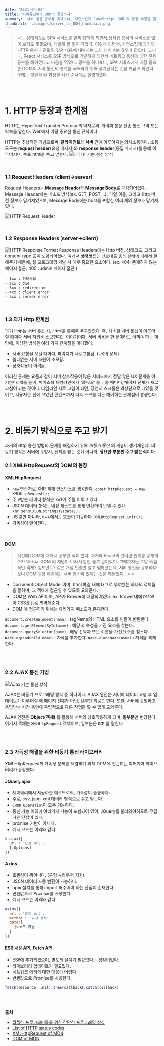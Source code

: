 ```yaml
---
date: '2021-04-08'
title: '서버통신부터 DOM의 등장까지'
summary: '서버 통신 공부를 하다보니, 자연스럽게 JavaScript DOM 의 등장 배경을 알 수 있었다.'
thumbnail: './images/server_to_DOM_thumbnail.png'
---
```


> 나는 상대적으로 SPA 서비스를 일찍 접하게 되면서,정적웹 방식의 서비스를 많이 보지도 못했으며, 개발해 볼 일이 적었다. 이렇게 되면서, 자연스럽게 과거의 HTTP 통신과 관련된 깊은 내용에 대해서는 그냥 넘어가는 경우가 많았다.
> 그러나, React 서비스를 SSR 방식으로 개발하게 되면서 네트워크 통신에 대한 깊은 공부를 해야겠다고 마음을 먹었다. 공부를 하다보니, SPA 서비스에서 가장 중요한 DOM이 서버 통신의 한계를 극복하기 위해 생겨났다는 것을 깨닫게 되었다.
> 아래는 깨닫게 된 과정을 시간 순서대로 설명하였다.

<br/>
<br/>

# 1. HTTP 등장과 한계점

HTTP는 HyperText Transfer Protocal의 약자로써, 하이퍼 본문 전송 통신 규약 또는 약속을 말한다. Web에서 가장 중요한 통신 규칙이다.

HTTP는 추상적인 개념으로써, **클라이언트**와 **서버** 간에 이루어지는 의사소통이다. 소통 도구는 **request header**(요청 메시지)와 **response header**(응답 메시지)를 통해 이루어지며, 주로 html을 주고 받는다.
![HTTP 기본 통신 방식](./images/server_to_DOM_1.png)

<br/>

### 1.1 Request Headers (client->server)

Request Headers는 **Message Header**와 **Message Body**로 구성되어있다. Message Header에는 메소드 방식(ex. GET, POST, ..), 파일 이름, 그리고 Http 버전 정보가 담겨져있으며, Message Body에는 host를 포함한 여러 개의 정보가 담겨져있다.

![HTTP Request Header](./images/server_to_DOM_2.png)

<br/>

### 1.2 Response Headers (server->client)

![HTTP Response Format](./images/server_to_DOM_3.png)
Response Headers에는 Http 버전, 상태코드, 그리고 content-type 등이 포함되어있다. 여기서 **상태코드**는 번호대로 응답 상태에 대해서 말해주기 때문에, 웹 프로그래밍 개발 시 매우 중요한 요소이다. (ex. 404: 존재하지 않는 페이지 접근, 405 : admin 페이지 접근 )

```
- 1xx : 정보응답
- 2xx : 성공
- 3xx : redirection
- 4xx : client error
- 5xx : server error
```

<br/>

### 1.3 과거 Http 한계점

과거 Http는 서버 통신 시, Html을 통째로 주고받았다. 즉, 사소한 서버 통신이 이루어질 때마다 서버 자원을 소모한다는 이야기이다. 서버 비용을 한 푼이라도 아껴야 하는 마당에, 이러한 방식은 여러 가지 한계점을 야기했다.

- 서버 요청을 보낼 때마다, 페이지가 새로고침됨. (UX의 문제)
- 쓸데없는 서버 자원이 소모됨.
- 상호작용이 어려움.

이러한 문제는 요즘과 같이 서버 상호작용이 많은 서비스에서 정말 많은 UX 문제를 야기한다. 예를 들어, 페이스북 타임라인에서 _'좋아요'_ 를 누를 때마다, 페이지 전체가 새로 고침이 되는 것이다. 타임라인 새로 고침이 되면, 당연히 스크롤은 최상단으로 가있을 것이고, 사용자는 전에 보았던 콘텐츠까지 다시 스크롤 다운 해야하는 문제점이 발생한다.

<br/>
<br/>

# 2. 비동기 방식으로 주고 받기

과거의 Http 통신 방법의 문제를 해결하기 위해 _비동기 통신_ 의 개념이 생기게된다. 비동기 방식은 서버에 요청시, 전체를 받는 것이 아니라, **필요한 부분만 주고 받는 식**이다.

### 2.1 XMLHttpRequest와 DOM의 등장

#### XMLHttpRequest

- `new` 연산자로 XHR 객체 인스턴스를 생성한다.
  `const httpRequest = new XMLHttpRequest();`
- 주고받는 데이터 형식은 xml이 주를 이루고 있다.
- JSON 데이터 형식도 내장 메소드를 통해 변환하여 보낼 수 있다.
  `xhr.send(JSON.stringify(data));`
- JS 뿐만 아니라, c++에서도 호출이 가능하다.
  `XMLHttpRequest.init();`
- 가독성이 떨어진다.

<br/>

#### DOM

> 예전에 DOM에 대해서 공부한 적이 있다. 과거에 React의 렌더링 원리를 공부하다가 Virtual DOM 의 개념이 나와서 잠깐 훑고 넘어갔다. 그때까지는 그냥 독립적인 객체? 컴포넌트? 같은 개념 인줄만 알고 넘어갔는데, 서버 통신을 공부하다보니 DOM 등장 배경에는 서버 통신이 있다는 것을 깨달았다.. ㅎㅎ

- Document Object Model 이며, html 파일 내에 태그로 묶여있는 하나의 객체들을 말하며, 그 객체에 접근할 수 있도록 도와준다.
- DOM은 Web API이며, API가 Brower에 내장되어있다.
  ex. Brower내에 `CSSOM` 이 CSS를 js로 번역해준다.
- DOM 에 접근하기 위해는 여러가지 메소드가 존재한다.

`document.createElement(name)` : tagName의 HTML 요소를 만들어 반환한다.
`document.getElementById(name)` : 해당 id 속성을 가진 요소를 찾는다.
`document.querySelector(name)` : 해당 선택자 또는 이름을 가진 요소를 찾느다.
`Node.appendChild(name)` : 자식을 추가한다.
`Node.cloneNode(name)` : 자식을 복제한다.

<br/>
<br/>

### 2.2 AJAX 통신 기법

![AJax 기본 통신 방식](./images/server_to_DOM_4.png)

AJAX는 비동기 프로그래밍 방식 중 하나이다. AJAX 엔진은 서버에 데이터 요청 후 업데이트가 이루어질 때 페이지 전체가 아닌, 일부만 리로드 한다. 또한, 서버에 요청하고 응답받는 시간 동안에 독립적으로 다른 작업을 할 수 있게 도와준다.

AJAX 엔진은 **Object(객체)** 를 활용해 서버와 상호작용하게 되며, **일부분**만 변경한다. 여기서 객체는 `XMLHttpRequest` 객체이며, 일부분은 `DOM` 을 말한다.

<br/>
<br/>

### 2.3 가독성 해결을 위한 비동기 통신 라이브러리

XMLHttpRequest의 가독성 문제를 해결하기 위해 DOM에 접근하는 여러가지 라이브러리가 등장했다.

#### JQuery.ajax

- 제이쿼리에서 제공하는 메소드로써, 가독성이 훌륭하다.
- 주로, csv, json, xml 데이터 형식으로 주고 받는다.
- `CRUD Operation`이 모두 가능하다.
- 통신 기능 이외에 여러가지 기능이 포함되어 있어, JQuery를 불러와야하므로 무겁다는 단접이 있다.
- promise 기반이 아니다.
- 예시 코드는 아래와 같다.

```javascript
$.ajax({
  url : '요청 url',
  [,Options]
})
```

#### Axios

- 호환성이 뛰어나다. (구형 부라우저 지원)
- JSON 데이터 자동 변환이 가능하다.
- npm 설치를 통해 import 해주어야 하는 단점이 존재한다.
- 반환값으로 Promise를 사용한다.
- 예시 코드는 아래와 같다.

```javascript
axios({
  url : '요청 url',
  method : '요청 방식',
  data:{
    json도 가능..
  }
})
```

#### ES6 내장 API, Fetch API

- ES6에 추가되었으며, 별도의 설치가 필요없다는 장점이있다.
- 라이브러리 업데이트가 필요없다.
- 네트워크 에러에 대한 대응이 어렵다.
- 반환값으로 Promise를 사용한다.

```javascript
fetch(resource, init).then(callback).catch(callback)
```

<br/>
<br/>

**출처**

- [깜찍한 프로그래머들을 위한 간단한 프로그래밍 상식](https://medium.com/@icehongssii/%EA%B9%9C%EC%B0%8D%ED%95%9C-%ED%94%84%EB%A1%9C%EA%B7%B8%EB%9E%98%EB%A8%B8%EB%93%A4%EC%9D%84-%EC%9C%84%ED%95%9C-%EA%B0%84%EB%8B%A8%ED%95%9C-%ED%94%84%EB%A1%9C%EA%B7%B8%EB%9E%98%EB%B0%8D-%EC%83%81%EC%8B%9D-2-1-http%EB%A5%BC-%EB%84%98%EC%96%B4%EC%84%9C-ajax-79dc163488c4)
- [List of HTTP status codes](https://en.wikipedia.org/wiki/List_of_HTTP_status_codes)
- [XMLHttpRequest of MDN](https://developer.mozilla.org/ko/docs/Web/API/XMLHttpRequest)
- [DOM of MDN](https://developer.mozilla.org/ko/docs/Web/API/Document_Object_Model/Introduction)
